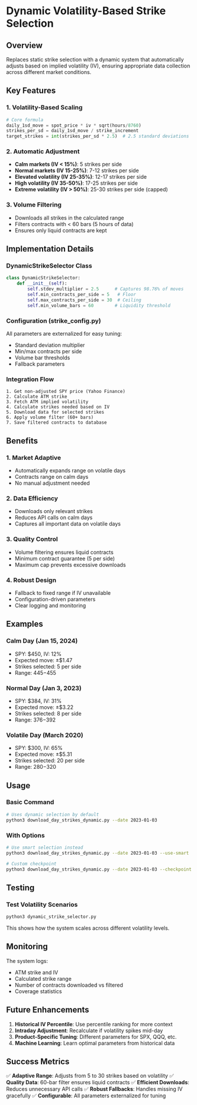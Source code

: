 # Dynamic Volatility-Based Strike Selection

## Overview
Replaces static strike selection with a dynamic system that automatically adjusts based on implied volatility (IV), ensuring appropriate data collection across different market conditions.

## Key Features

### 1. **Volatility-Based Scaling**
```python
# Core formula
daily_1sd_move = spot_price * iv * sqrt(hours/8760)
strikes_per_sd = daily_1sd_move / strike_increment
target_strikes = int(strikes_per_sd * 2.5)  # 2.5 standard deviations
```

### 2. **Automatic Adjustment**
- **Calm markets (IV < 15%)**: 5 strikes per side
- **Normal markets (IV 15-25%)**: 7-12 strikes per side
- **Elevated volatility (IV 25-35%)**: 12-17 strikes per side
- **High volatility (IV 35-50%)**: 17-25 strikes per side
- **Extreme volatility (IV > 50%)**: 25-30 strikes per side (capped)

### 3. **Volume Filtering**
- Downloads all strikes in the calculated range
- Filters contracts with < 60 bars (5 hours of data)
- Ensures only liquid contracts are kept

## Implementation Details

### DynamicStrikeSelector Class
```python
class DynamicStrikeSelector:
    def __init__(self):
        self.stdev_multiplier = 2.5      # Captures 98.76% of moves
        self.min_contracts_per_side = 5   # Floor
        self.max_contracts_per_side = 30  # Ceiling
        self.min_volume_bars = 60        # Liquidity threshold
```

### Configuration (strike_config.py)
All parameters are externalized for easy tuning:
- Standard deviation multiplier
- Min/max contracts per side
- Volume bar thresholds
- Fallback parameters

### Integration Flow
```
1. Get non-adjusted SPY price (Yahoo Finance)
2. Calculate ATM strike
3. Fetch ATM implied volatility
4. Calculate strikes needed based on IV
5. Download data for selected strikes
6. Apply volume filter (60+ bars)
7. Save filtered contracts to database
```

## Benefits

### 1. **Market Adaptive**
- Automatically expands range on volatile days
- Contracts range on calm days
- No manual adjustment needed

### 2. **Data Efficiency**
- Downloads only relevant strikes
- Reduces API calls on calm days
- Captures all important data on volatile days

### 3. **Quality Control**
- Volume filtering ensures liquid contracts
- Minimum contract guarantee (5 per side)
- Maximum cap prevents excessive downloads

### 4. **Robust Design**
- Fallback to fixed range if IV unavailable
- Configuration-driven parameters
- Clear logging and monitoring

## Examples

### Calm Day (Jan 15, 2024)
- SPY: $450, IV: 12%
- Expected move: ±$1.47
- Strikes selected: 5 per side
- Range: $445-$455

### Normal Day (Jan 3, 2023)
- SPY: $384, IV: 31%
- Expected move: ±$3.22
- Strikes selected: 8 per side
- Range: $376-$392

### Volatile Day (March 2020)
- SPY: $300, IV: 65%
- Expected move: ±$5.31
- Strikes selected: 20 per side
- Range: $280-$320

## Usage

### Basic Command
```bash
# Uses dynamic selection by default
python3 download_day_strikes_dynamic.py --date 2023-01-03
```

### With Options
```bash
# Use smart selection instead
python3 download_day_strikes_dynamic.py --date 2023-01-03 --use-smart

# Custom checkpoint
python3 download_day_strikes_dynamic.py --date 2023-01-03 --checkpoint my_checkpoint.json
```

## Testing

### Test Volatility Scenarios
```bash
python3 dynamic_strike_selector.py
```

This shows how the system scales across different volatility levels.

## Monitoring

The system logs:
- ATM strike and IV
- Calculated strike range
- Number of contracts downloaded vs filtered
- Coverage statistics

## Future Enhancements

1. **Historical IV Percentile**: Use percentile ranking for more context
2. **Intraday Adjustment**: Recalculate if volatility spikes mid-day
3. **Product-Specific Tuning**: Different parameters for SPX, QQQ, etc.
4. **Machine Learning**: Learn optimal parameters from historical data

## Success Metrics

✅ **Adaptive Range**: Adjusts from 5 to 30 strikes based on volatility
✅ **Quality Data**: 60-bar filter ensures liquid contracts
✅ **Efficient Downloads**: Reduces unnecessary API calls
✅ **Robust Fallbacks**: Handles missing IV gracefully
✅ **Configurable**: All parameters externalized for tuning